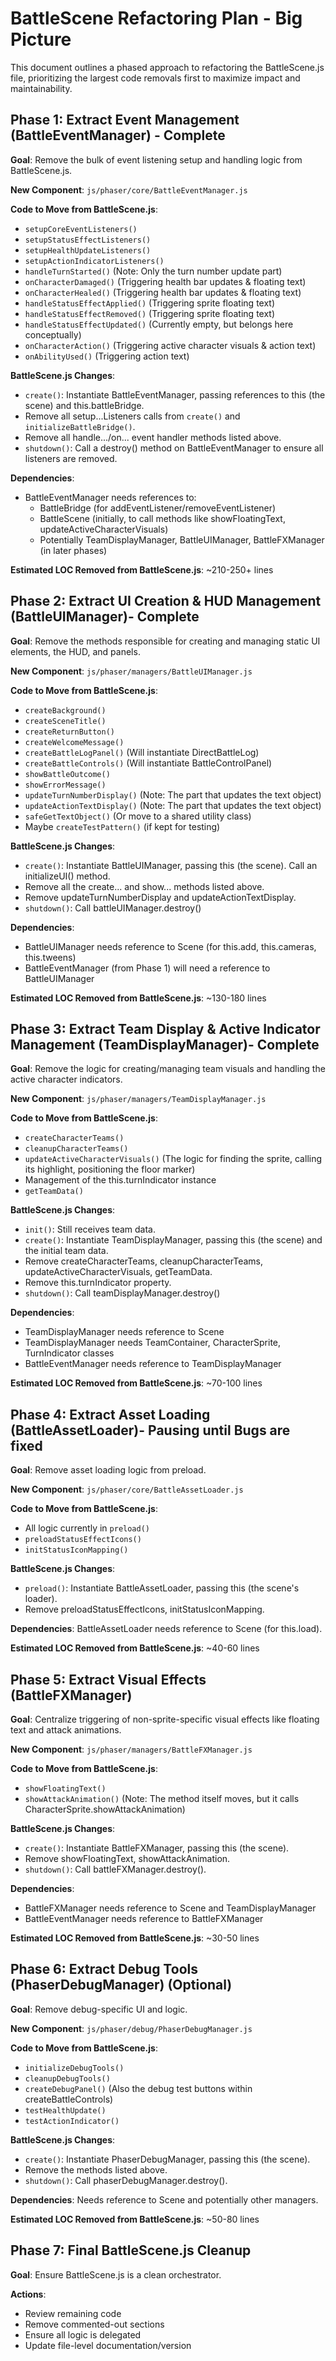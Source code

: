 # BattleScene Refactoring Plan - Big Picture

This document outlines a phased approach to refactoring the BattleScene.js file, prioritizing the largest code removals first to maximize impact and maintainability.

## Phase 1: Extract Event Management (BattleEventManager) - Complete

**Goal**: Remove the bulk of event listening setup and handling logic from BattleScene.js.

**New Component**: `js/phaser/core/BattleEventManager.js`

**Code to Move from BattleScene.js**:
- `setupCoreEventListeners()`
- `setupStatusEffectListeners()`
- `setupHealthUpdateListeners()`
- `setupActionIndicatorListeners()`
- `handleTurnStarted()` (Note: Only the turn number update part)
- `onCharacterDamaged()` (Triggering health bar updates & floating text)
- `onCharacterHealed()` (Triggering health bar updates & floating text)
- `handleStatusEffectApplied()` (Triggering sprite floating text)
- `handleStatusEffectRemoved()` (Triggering sprite floating text)
- `handleStatusEffectUpdated()` (Currently empty, but belongs here conceptually)
- `onCharacterAction()` (Triggering active character visuals & action text)
- `onAbilityUsed()` (Triggering action text)

**BattleScene.js Changes**:
- `create()`: Instantiate BattleEventManager, passing references to this (the scene) and this.battleBridge.
- Remove all setup...Listeners calls from `create()` and `initializeBattleBridge()`.
- Remove all handle.../on... event handler methods listed above.
- `shutdown()`: Call a destroy() method on BattleEventManager to ensure all listeners are removed.

**Dependencies**:
- BattleEventManager needs references to:
  - BattleBridge (for addEventListener/removeEventListener)
  - BattleScene (initially, to call methods like showFloatingText, updateActiveCharacterVisuals)
  - Potentially TeamDisplayManager, BattleUIManager, BattleFXManager (in later phases)

**Estimated LOC Removed from BattleScene.js**: ~210-250+ lines

## Phase 2: Extract UI Creation & HUD Management (BattleUIManager)- Complete

**Goal**: Remove the methods responsible for creating and managing static UI elements, the HUD, and panels.

**New Component**: `js/phaser/managers/BattleUIManager.js`

**Code to Move from BattleScene.js**:
- `createBackground()`
- `createSceneTitle()`
- `createReturnButton()`
- `createWelcomeMessage()`
- `createBattleLogPanel()` (Will instantiate DirectBattleLog)
- `createBattleControls()` (Will instantiate BattleControlPanel)
- `showBattleOutcome()`
- `showErrorMessage()`
- `updateTurnNumberDisplay()` (Note: The part that updates the text object)
- `updateActionTextDisplay()` (Note: The part that updates the text object)
- `safeGetTextObject()` (Or move to a shared utility class)
- Maybe `createTestPattern()` (if kept for testing)

**BattleScene.js Changes**:
- `create()`: Instantiate BattleUIManager, passing this (the scene). Call an initializeUI() method.
- Remove all the create... and show... methods listed above.
- Remove updateTurnNumberDisplay and updateActionTextDisplay.
- `shutdown()`: Call battleUIManager.destroy()

**Dependencies**:
- BattleUIManager needs reference to Scene (for this.add, this.cameras, this.tweens)
- BattleEventManager (from Phase 1) will need a reference to BattleUIManager

**Estimated LOC Removed from BattleScene.js**: ~130-180 lines

## Phase 3: Extract Team Display & Active Indicator Management (TeamDisplayManager)- Complete

**Goal**: Remove the logic for creating/managing team visuals and handling the active character indicators.

**New Component**: `js/phaser/managers/TeamDisplayManager.js`

**Code to Move from BattleScene.js**:
- `createCharacterTeams()`
- `cleanupCharacterTeams()`
- `updateActiveCharacterVisuals()` (The logic for finding the sprite, calling its highlight, positioning the floor marker)
- Management of the this.turnIndicator instance
- `getTeamData()`

**BattleScene.js Changes**:
- `init()`: Still receives team data.
- `create()`: Instantiate TeamDisplayManager, passing this (the scene) and the initial team data.
- Remove createCharacterTeams, cleanupCharacterTeams, updateActiveCharacterVisuals, getTeamData.
- Remove this.turnIndicator property.
- `shutdown()`: Call teamDisplayManager.destroy()

**Dependencies**:
- TeamDisplayManager needs reference to Scene
- TeamDisplayManager needs TeamContainer, CharacterSprite, TurnIndicator classes
- BattleEventManager needs reference to TeamDisplayManager

**Estimated LOC Removed from BattleScene.js**: ~70-100 lines

## Phase 4: Extract Asset Loading (BattleAssetLoader)- Pausing until Bugs are fixed

**Goal**: Remove asset loading logic from preload.

**New Component**: `js/phaser/core/BattleAssetLoader.js`

**Code to Move from BattleScene.js**:
- All logic currently in `preload()`
- `preloadStatusEffectIcons()`
- `initStatusIconMapping()`

**BattleScene.js Changes**:
- `preload()`: Instantiate BattleAssetLoader, passing this (the scene's loader).
- Remove preloadStatusEffectIcons, initStatusIconMapping.

**Dependencies**: BattleAssetLoader needs reference to Scene (for this.load).

**Estimated LOC Removed from BattleScene.js**: ~40-60 lines

## Phase 5: Extract Visual Effects (BattleFXManager)

**Goal**: Centralize triggering of non-sprite-specific visual effects like floating text and attack animations.

**New Component**: `js/phaser/managers/BattleFXManager.js`

**Code to Move from BattleScene.js**:
- `showFloatingText()`
- `showAttackAnimation()` (Note: The method itself moves, but it calls CharacterSprite.showAttackAnimation)

**BattleScene.js Changes**:
- `create()`: Instantiate BattleFXManager, passing this (the scene).
- Remove showFloatingText, showAttackAnimation.
- `shutdown()`: Call battleFXManager.destroy().

**Dependencies**:
- BattleFXManager needs reference to Scene and TeamDisplayManager
- BattleEventManager needs reference to BattleFXManager

**Estimated LOC Removed from BattleScene.js**: ~30-50 lines

## Phase 6: Extract Debug Tools (PhaserDebugManager) (Optional)

**Goal**: Remove debug-specific UI and logic.

**New Component**: `js/phaser/debug/PhaserDebugManager.js`

**Code to Move from BattleScene.js**:
- `initializeDebugTools()`
- `cleanupDebugTools()`
- `createDebugPanel()` (Also the debug test buttons within createBattleControls)
- `testHealthUpdate()`
- `testActionIndicator()`

**BattleScene.js Changes**:
- `create()`: Instantiate PhaserDebugManager, passing this (the scene).
- Remove the methods listed above.
- `shutdown()`: Call phaserDebugManager.destroy().

**Dependencies**: Needs reference to Scene and potentially other managers.

**Estimated LOC Removed from BattleScene.js**: ~50-80 lines

## Phase 7: Final BattleScene.js Cleanup

**Goal**: Ensure BattleScene.js is a clean orchestrator.

**Actions**:
- Review remaining code
- Remove commented-out sections
- Ensure all logic is delegated
- Update file-level documentation/version
